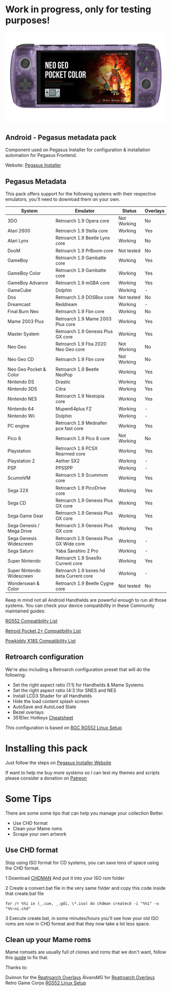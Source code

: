 # Work in progress, only for testing purposes!

<img src="https://github.com/dragoonDorise/RP-epic-noir/blob/main/screenshots/hero-odin.jpg?raw=true">

## Android - Pegasus metadata pack

Component used on Pegasus Installer for configuration & installation automation for Pegasus Frontend.

Website: [Pegasus Installer](https://www.pegasus-installer.com)

## Pegasus Metadata

This pack offers support for the following systems with their respective emulators, you'll need to download them on your own.

| System                    | Emulator                                 | Status      | Overlays |
| ------------------------- | ---------------------------------------- | ----------- | -------- |
| 3DO                       | Retroarch 1.9 Opera core                 | Not Working | No       |
| Atari 2600                | Retroarch 1.9 Stella core                | Working     | Yes      |
| Atari Lynx                | Retroarch 1.9 Beetle Lynx core           | Working     | No       |
| DooM                      | Retroarch 1.9 PrBoom core                | Not tested  | No       |
| GameBoy                   | Retroarch 1.9 Gambatte core              | Working     | Yes      |
| GameBoy Color             | Retroarch 1.9 Gambatte core              | Working     | Yes      |
| GameBoy Advance           | Retroarch 1.9 mGBA core                  | Working     | Yes      |
| GameCube                  | Dolphin                                  | Working     | -        |
| Dos                       | Retroarch 1.9 DOSBox core                | Not tested  | No       |
| Dreamcast                 | Reddream                                 | Working     | -        |
| Final Burn Neo            | Retroarch 1.9 Fbn core                   | Working     | No       |
| Mame 2003 Plus            | Retroarch 1.9 Mame 2003 Plus core        | Working     | Yes      |
| Master System             | Retroarch 1.9 Genesis Plus GX core       | Working     | Yes      |
| Neo Geo                   | Retroarch 1.9 Fba 2020 Neo Geo core      | Not Working | No       |
| Neo Geo CD                | Retroarch 1.9 Fbn core                   | Not Working | No       |
| Neo Geo Pocket & Color    | Retroarch 1.9 Beetle NeoPop              | Working     | Yes      |
| Nintendo DS               | Drastic                                  | Working     | Yes      |
| Nintendo 3DS              | Citra                                    | Working     | Yes      |
| Nintendo NES              | Retroarch 1.9 Nestopia core              | Working     | Yes      |
| Nintendo 64               | Mupen64plus FZ                           | Working     | -        |
| Nintendo Wii              | Dolphin                                  | Working     | -        |
| PC engine                 | Retroarch 1.9 Mednafen pce fast core     | Working     | Yes      |
| Pico 8                    | Retroarch 1.9 Pico 8 core                | Not Working | No       |
| Playstation               | Retroarch 1.9 PCSX Rearmed core          | Working     | Yes      |
| Playstation 2             | Aether SX2                               | Working     | -        |
| PSP                       | PPSSPP                                   | Working     | -        |
| ScummVM                   | Retroarch 1.9 Scummvm core               | Working     | Yes      |
| Sega 32X                  | Retroarch 1.9 PicoDrive core             | Working     | Yes      |
| Sega CD                   | Retroarch 1.9 Genesis Plus GX core       | Working     | Yes      |
| Sega Game Gear            | Retroarch 1.9 Genesis Plus GX core       | Working     | Yes      |
| Sega Genesis / Mega Drive | Retroarch 1.9 Genesis Plus GX core       | Working     | Yes      |
| Sega Genesis Widescreen   | Retroarch 1.9 Genesis Plus GX Wide core  | Working     | -        |
| Sega Saturn               | Yaba Sanshiro 2 Pro                      | Working     | -        |
| Super Nintendo            | Retroarch 1.9 Snes9x Current core        | Working     | Yes      |
| Super Nintendo Widescreen | Retroarch 1.9 bsnes hd beta Current core | Working     | -        |
| Wonderswan & Color        | Retroarch 1.9 Beetle Cygne core          | Not tested  | No       |

Keep in mind not all Android Handhelds are powerful enough to run all those systems. You can check your device compatibility in these Community maintained guides:

[RG552 Compatibility List](https://tinyurl.com/RG552GameSettings)

[Retroid Pocket 2+ Compatibility List](https://tinyurl.com/RP2PlusGameSettings)

[Powkiddy X18S Compatibility List](https://tinyurl.com/X18SGameSettings)

## Retroarch configuration

We're also including a Retroarch configuration preset that will do the following:

- Set the right aspect ratio (1:1) for Handhelds & Mame Systems
- Set the right aspect ratio (4:3 )for SNES and NES
- Install LCD3 Shader for all Handhelds
- Hide the load content splash screen
- AutoSave and AutoLoad State
- Bezel overlays
- 351Elec Hotkeys [Cheatsheet](https://ia802301.us.archive.org/17/items/351-elec-shortcuts-cheatsheet_20210809/351ELEC%20shortcuts%20cheatsheet.pdf)

This configuration is based on [RGC RG552 Linux Setup](https://retrogamecorps.com/2021/12/27/anbernic-rg552-linux-setup-guide/)

# Installing this pack

Just follow the steps on [Pegasus Installer Website](https://www.pegasus-installer.com)

If want to help me buy more systems so I can test my themes and scripts please consider a donation on [Patreon](https://www.patreon.com/dragoonDorise)

# Some Tips

There are some some tips that can help you manage your collection Better.

- Use CHD format
- Clean your Mame roms
- Scrape your own artwork

## Use CHD format

Stop using ISO format for CD systems, you can save tons of space using the CHD format.

1 Download [CHDMAN](https://archive.org/download/chdman/CHDMAN.zip)
And put it into your ISO rom folder

2 Create a convert.bat file in the very same folder and copy this code inside that create.bat file

    for /r %%i in (_.cue, _.gdi, \*.iso) do chdman createcd -i "%%i" -o "%%~ni.chd"

3 Execute create.bat, in some minutes/hours you'll see how your old ISO roms are now in CHD format and that they now take a lot less space.

## Clean up your Mame roms

Mame romsets are usually full of clones and roms that we don't want, follow this [guide](https://www.youtube.com/watch?v=GZfoOTckURA) to fix that.

Thanks to:

Duimon for the [Reatroarch Overlays](https://github.com/Duimon/Retroarch-Overlays)
ÁlvaroMG for [Reatroarch Overlays](https://forums.launchbox-app.com/files/file/1180-handhelds-overlays-designed-by-álvaromg/)
Retro Game Corps [RG552 Linux Setup](https://retrogamecorps.com/2021/12/27/anbernic-rg552-linux-setup-guide/)
